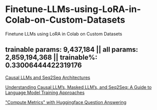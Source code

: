 # Finetune-LLMs-using-LoRA-in-Colab-on-Custom-Datasets
Finetune LLMs using LoRA in Colab on Custom Datasets

## trainable params: 9,437,184 || all params: 2,859,194,368 || trainable%: 0.33006444422319176


[Causal LLMs and Seq2Seq Architectures](https://heidloff.net/article/causal-llm-seq2seq/#sequence-to-sequence)


[Understanding Causal LLM’s, Masked LLM’s, and Seq2Seq: A Guide to Language Model Training Approaches](https://medium.com/@tom_21755/understanding-causal-llms-masked-llm-s-and-seq2seq-a-guide-to-language-model-training-d4457bbd07fa)


[ "Compute Metrics" with Huggingface Question Answering](https://stackoverflow.com/questions/75744031/why-do-we-need-to-write-a-function-to-compute-metrics-with-huggingface-questio)
